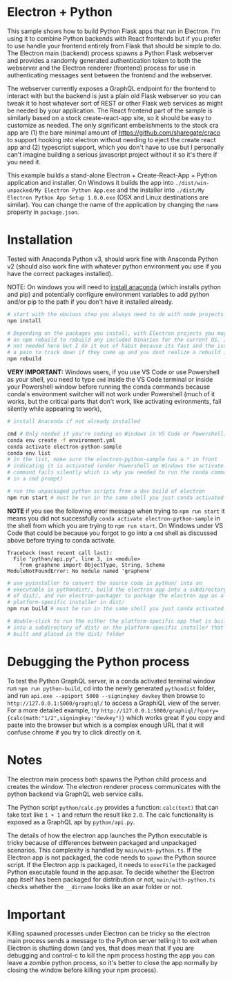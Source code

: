 # Electron + Python

This sample shows how to build Python Flask apps that run in Electron. I'm using it to combine Python backends with React frontends but if you prefer to use handle your frontend entirely from Flask that should be simple to do. The Electron main (backend) process spawns a Python Flask webserver and provides a randomly generated authentication token to both the webserver and the Electron renderer (frontend) process for use in authenticating messages sent between the frontend and the webserver. 

The webserver currently exposes a GraphQL endpoint for the frontend to interact with but the backend is just a plain old Flask webserver so you can tweak it to host whatever sort of REST or other Flask web services as might be needed by your application. The React frontend part of the sample is similarly based on a stock create-react-app site, so it should be easy to customize as needed. The only significant embelishments to the stock cra app are (1) the bare minimal amount of https://github.com/sharegate/craco to support hooking into electron without needing to eject the create react app and (2) typescript support, which you don't have to use but I personally can't imagine building a serious javascript project without it so it's there if you need it.

This example builds a stand-alone Electron + Create-React-App + Python application and installer. On Windows it builds the app into `./dist/win-unpacked/My Electron Python App.exe` and the installer into `./dist/My Electron Python App Setup 1.0.0.exe` (OSX and Linux destinations are similar). You can change the name of the application by changing the `name` property in `package.json`.

# Installation

Tested with Anaconda Python v3, should work fine with Anaconda Python v2 (should also work fine with whatever python environment you use if you have the correct packages installed).

NOTE: On windows you will need to [install anaconda](https://www.anaconda.com/download/) (which installs python and pip) and potentially configure environment variables to add python and/or pip to the path if you don't have it installed already.

```bash
# start with the obvious step you always need to do with node projects
npm install

# Depending on the packages you install, with Electron projects you may need to do 
# an npm rebuild to rebuild any included binaries for the current OS. It's probably
# not needed here but I do it out of habit because its fast and the issues can be
# a pain to track down if they come up and you dont realize a rebuild is needed
npm rebuild
```

**VERY IMPORTANT:** Windows users, if you use VS Code or use Powershell as your shell, you need to type `cmd` inside the VS Code terminal or inside your Powershell window before running the conda commands because conda's environment switcher will not work under Powershell (much of it works, but the critical parts that don't work, like activating evironments, fail silently while appearing to work),

```bash
# install Anaconda if not already installed

cmd # Only needed if you're coding on Windows in VS Code or Powershell, as discussed above
conda env create -f environment.yml
conda activate electron-python-sample
conda env list 
# in the list, make sure the electron-python-sample has a * in front
# indicating it is activated (under Powershell on Windows the activate
# command fails silently which is why you needed to run the conda commands
# in a cmd prompt)

# run the unpackaged python scripts from a dev build of electron
npm run start # must be run in the same shell you just conda activated
```

**NOTE** if you see the following error message when trying to `npm run start` it means you did not successfully `conda activate electron-python-sample` in the shell from which you are trying to `npm run start`. On Windows under VS Code that could be because you forgot to go into a `cmd` shell as discussed above before trying to conda activate.

```
Traceback (most recent call last):
  File "python/api.py", line 3, in <module>
    from graphene import ObjectType, String, Schema
ModuleNotFoundError: No module named 'graphene'
```

```bash
# use pyinstaller to convert the source code in python/ into an 
# executable in pythondist/, build the electron app into a subdirectory 
# of dist/, and run electron-packager to package the electron app as a 
# platform-specific installer in dist/
npm run build # must be run in the same shell you just conda activated

# double-click to run the either the platform-specific app that is built 
# into a subdirectory of dist/ or the platform-specific installer that is 
# built and placed in the dist/ folder
```

# Debugging the Python process

To test the Python GraphQL server, in a conda activated terminal window run `npm run python-build`, cd into the newly generated `pythondist` folder, and run `api.exe --apiport 5000 --signingkey devkey` then browse to `http://127.0.0.1:5000/graphiql/` to access a GraphiQL view of the server. For a more detailed example, try `http://127.0.0.1:5000/graphiql/?query={calc(math:"1/2",signingkey:"devkey")}` which works great if you copy and paste into the browser but which is a complex enough URL that it will confuse chrome if you try to click directly on it.

# Notes

The electron main process both spawns the Python child process and creates the window. The electron renderer process communicates with the python backend via GraphQL web service calls.

The Python script `python/calc.py` provides a function: `calc(text)` that can take text like `1 + 1` and return the result like `2.0`. The calc functionality is exposed as a GraphQL api by `python/api.py`.

The details of how the electron app launches the Python executable is tricky because of differences between packaged and unpackaged scenarios. This complexity is handled by `main/with-python.ts`. If the Electron app is not packaged, the code needs to `spawn` the Python source script. If the Electron app is packaged, it needs to `execFile` the packaged Python executable found in the app.asar. To decide whether the Electron app itself has been packaged for distribution or not, `main/with-python.ts` checks whether the `__dirname` looks like an asar folder or not.

# Important

Killing spawned processes under Electron can be tricky so the electron main process sends a message to the Python server telling it to exit when Electron is shutting down (and yes, that does mean that if you are debugging and control-c to kill the npm process hosting the app you can leave a zombie python process, so it's better to close the app normally by closing the window before killing your npm process).

